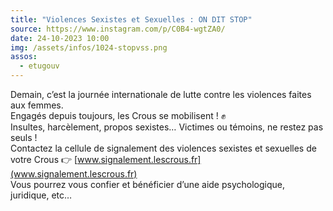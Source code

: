 ```yaml
---
title: "Violences Sexistes et Sexuelles : ON DIT STOP"
source: https://www.instagram.com/p/C0B4-wgtZA0/
date: 24-10-2023 10:00
img: /assets/infos/1024-stopvss.png
assos:
  - etugouv
---
```


Demain, c’est la journée internationale de lutte contre les violences faites aux femmes.  
Engagés depuis toujours, les Crous se mobilisent ! ✊  
Insultes, harcèlement, propos sexistes… Victimes ou témoins, ne restez pas seuls !  
Contactez la cellule de signalement des violences sexistes et sexuelles de votre Crous 👉 [www.signalement.lescrous.fr](www.signalement.lescrous.fr)  
Vous pourrez vous confier et bénéficier d’une aide psychologique, juridique, etc…